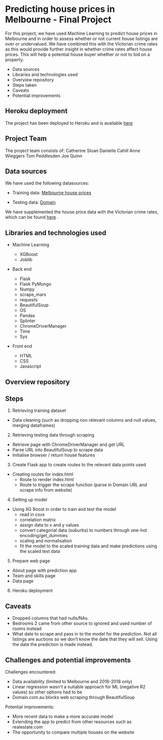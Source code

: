 # Predicting house prices in Melbourne - Final Project

For this project, we have used Machine Learning to predict house prices in Melbourne and in order to assess whether or not current house listings are over or undervalued. We have combined this with the Victorian crime rates as this would provide further insight in whether crime rates affect house prices. This will help a potential house buyer whether or not to bid on a property. 

- Data sources
- Libraries and technologies used
- Overview repository
- Steps taken
- Caveats
- Potential improvements

## Heroku deployment

The project has been deployed to Heroku and is available [here](https://melbournepropertypredictor.herokuapp.com/)

## Project Team 

The project team consists of:
Catherine Sloan
Danielle Cahill
Anne Wieggers
Tom Peddlesden
Joe Quinn

## Data sources 
We have used the following datasources:
- Training data:
[Melbourne house prices](https://www.kaggle.com/anthonypino/melbourne-housing-market?select=Melbourne_housing_FULL.csv)

- Testing data: 
[Domain](https://www.domain.com.au/)

We have supplemented the house price data with the Victorian crime rates, which can be found [here](https://discover.data.vic.gov.au/dataset/crime-by-location-data-table) .


## Libraries and technologies used

- Machine Learning
	- XGBoost
	- Joblib

- Back end
	- Flask
	- Flask PyMongo
	- Numpy	
	- scrape_mars
	- requests
	- BeautifulSoup
	- OS
	- Pandas
	- Splinter
	- ChromeDriverManager
	- Time
	- Sys

- Front end
	- HTML
	- CSS
	- Javascript


## Overview repository

## Steps

1. Retrieving training dataset
- Data cleaning (such as dropping non relevant columns and null values, merging dataframes)

2. Retrieving testing data through scraping 
- Retrieve page with ChromeDriverManager and get URL
- Parse URL into BeautifulSoup to scrape data
- Initialise browser / return house features

3. Create Flask app to create routes to the relevant data points used
- Creating routes for index.html
	- Route to render index.html
	- Route to trigger the scrape function (parse in Domain URL and scrape info from website)

4. Setting up model 
- Using XG Boost in order to train and test the model
	- read in csvs
	- correlation matrix
	- assign data to x and y values
	- convert categorial data (suburbs) to numbers through one-hot encoding/get_dummies
	- scaling and normalisation
	- fit the model to the scaled training data and make predictions using the scaled test data

5. Prepare web page 
-	About page with prediction app
-	Team and skills page
-	Data page

6. Heroku deployment

## Caveats
-	Dropped columns that had nulls/NAs. 
-	Bedrooms 2 came from other source to ignored and used number of rooms instead
-	What date to scrape and pass in to the model for the prediction. Not all listings are auctions so we don’t know the date that they will sell. Using the date the prediction is made instead. 


## Challenges and potential improvements

Challenges encountered:
- 	Data availability (limited to Melbourne and 2016-2018 only)
- 	Linear regression wasn't a suitable approach for ML (negative R2 values) so other options had to be 
-	Domain.com.au blocks web scraping through BeautifulSoup

Potential improvements:
- 	More recent data to make a more accurate model
- 	Extending the app to predict from other resources such as realestate.com
- 	The opportunity to compare multiple houses on the website

